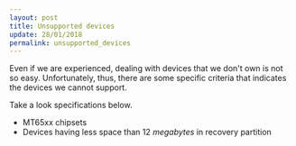```yaml
---
layout: post
title: Unsupported devices
update: 28/01/2018
permalink: unsupported_devices
---
```



Even if we are experienced, dealing with devices that we don't own is not so easy. Unfortunately, thus, there are some specific criteria that indicates the devices we cannot support.

Take a look specifications below.

* MT65xx chipsets
* Devices having less space than 12 <em>megabytes</em> in recovery partition
